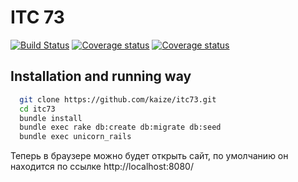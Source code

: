 # ITC 73
[![Build
Status](https://secure.travis-ci.org/kaize/itc73.png)](http://travis-ci.org/kaize/itc73)
[![Coverage status](https://coveralls.io/repos/kaize/itc73/badge.png?branch=master)](https://coveralls.io/repos/kaize/itc73/)
[![Coverage status](https://coveralls.io/repos/kaize/itc73/badge.png?branch=develop)](https://coveralls.io/repos/kaize/itc73/)


## Installation and running way
```sh
  git clone https://github.com/kaize/itc73.git
  cd itc73
  bundle install
  bundle exec rake db:create db:migrate db:seed
  bundle exec unicorn_rails
```

  Теперь в браузере можно будет открыть сайт, по умолчанию он находится
по ссылке http://localhost:8080/
